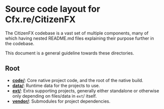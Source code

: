 # Source code layout for Cfx.re/CitizenFX

The CitizenFX codebase is a vast set of multiple components, many of which having nested README.md files explaining
their purpose further in the codebase.

This document is a general guideline towards these directories.

## Root
* [**code/**](../code/): Core native project code, and the root of the native build.
* [**data/**](../data/): Runtime data for the projects to use.
* [**ext/**](../ext/): Extra supporting projects, generally either standalone or otherwise only depending on files/data in `ext`/ itself.
* [**vendor/**](../vendor/): Submodules for project dependencies.